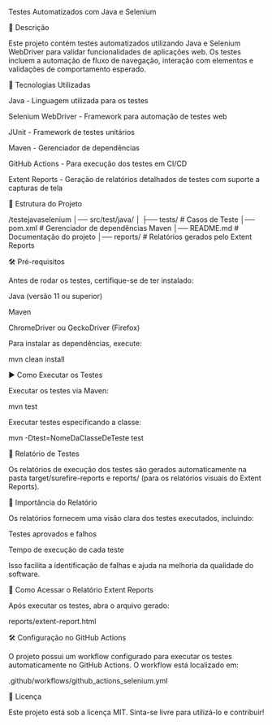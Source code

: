 Testes Automatizados com Java e Selenium

📌 Descrição

Este projeto contém testes automatizados utilizando Java e Selenium WebDriver para validar funcionalidades de aplicações web. Os testes incluem a automação de fluxo de navegação, interação com elementos e validações de comportamento esperado.

🚀 Tecnologias Utilizadas

Java - Linguagem utilizada para os testes

Selenium WebDriver - Framework para automação de testes web

JUnit - Framework de testes unitários

Maven - Gerenciador de dependências

GitHub Actions - Para execução dos testes em CI/CD

Extent Reports - Geração de relatórios detalhados de testes com suporte a capturas de tela

💂️ Estrutura do Projeto

/testejavaselenium
│── src/test/java/
│   ├── tests/        # Casos de Teste
│── pom.xml           # Gerenciador de dependências Maven
│── README.md         # Documentação do projeto
│── reports/          # Relatórios gerados pelo Extent Reports

🛠️ Pré-requisitos

Antes de rodar os testes, certifique-se de ter instalado:

Java (versão 11 ou superior)

Maven

ChromeDriver ou GeckoDriver (Firefox)

Para instalar as dependências, execute:

mvn clean install

▶️ Como Executar os Testes

Executar os testes via Maven:

mvn test

Executar testes especificando a classe:

mvn -Dtest=NomeDaClasseDeTeste test

💊 Relatório de Testes

Os relatórios de execução dos testes são gerados automaticamente na pasta target/surefire-reports e reports/ (para os relatórios visuais do Extent Reports).

📣 Importância do Relatório

Os relatórios fornecem uma visão clara dos testes executados, incluindo:

Testes aprovados e falhos

Tempo de execução de cada teste

Isso facilita a identificação de falhas e ajuda na melhoria da qualidade do software.


🔗 Como Acessar o Relatório Extent Reports

Após executar os testes, abra o arquivo gerado:

reports/extent-report.html

🛠️ Configuração no GitHub Actions

O projeto possui um workflow configurado para executar os testes automaticamente no GitHub Actions. O workflow está localizado em:

.github/workflows/github_actions_selenium.yml


📝 Licença

Este projeto está sob a licença MIT. Sinta-se livre para utilizá-lo e contribuir!



